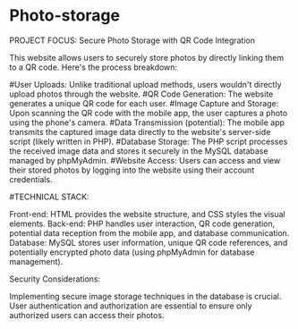 # Photo-storage
PROJECT FOCUS: Secure Photo Storage with QR Code Integration

This website allows users to securely store photos by directly linking them to a QR code. Here's the process breakdown:

#User Uploads: Unlike traditional upload methods, users wouldn't directly upload photos through the website.
#QR Code Generation: The website generates a unique QR code for each user.
#Image Capture and Storage: Upon scanning the QR code with the mobile app, the user captures a photo using the phone's camera.
#Data Transmission (potential): The mobile app transmits the captured image data directly to the website's server-side script (likely written in PHP).
#Database Storage: The PHP script processes the received image data and stores it securely in the MySQL database managed by phpMyAdmin.
#Website Access: Users can access and view their stored photos by logging into the website using their account credentials.

#TECHNICAL STACK:

Front-end: HTML provides the website structure, and CSS styles the visual elements.
Back-end: PHP handles user interaction, QR code generation, potential data reception from the mobile app, and database communication.
Database: MySQL stores user information, unique QR code references, and potentially encrypted photo data (using phpMyAdmin for database management).

Security Considerations:

Implementing secure image storage techniques in the database is crucial.
User authentication and authorization are essential to ensure only authorized users can access their photos.

